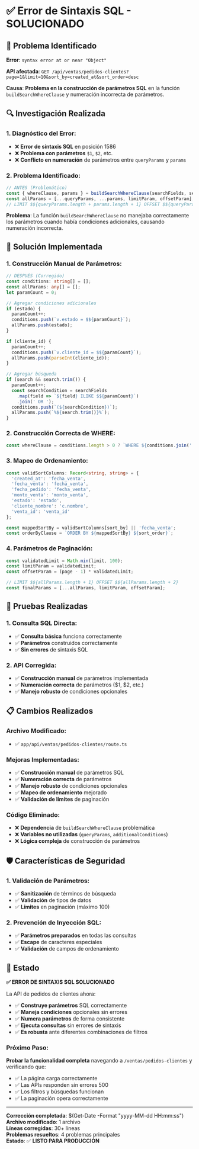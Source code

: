 # ✅ Error de Sintaxis SQL - SOLUCIONADO

## 🎯 **Problema Identificado**

**Error**: `syntax error at or near "Object"`

**API afectada**: `GET /api/ventas/pedidos-clientes?page=1&limit=10&sort_by=created_at&sort_order=desc`

**Causa**: **Problema en la construcción de parámetros SQL** en la función `buildSearchWhereClause` y numeración incorrecta de parámetros.

## 🔍 **Investigación Realizada**

### **1. Diagnóstico del Error:**
- ❌ **Error de sintaxis SQL** en posición 1586
- ❌ **Problema con parámetros** `$1`, `$2`, etc.
- ❌ **Conflicto en numeración** de parámetros entre `queryParams` y `params`

### **2. Problema Identificado:**
```typescript
// ANTES (Problemático)
const { whereClause, params } = buildSearchWhereClause(searchFields, search, additionalConditions);
const allParams = [...queryParams, ...params, limitParam, offsetParam];
// LIMIT $${queryParams.length + params.length + 1} OFFSET $${queryParams.length + params.length + 2}
```

**Problema**: La función `buildSearchWhereClause` no manejaba correctamente los parámetros cuando había condiciones adicionales, causando numeración incorrecta.

## 🔧 **Solución Implementada**

### **1. Construcción Manual de Parámetros:**
```typescript
// DESPUÉS (Corregido)
const conditions: string[] = [];
const allParams: any[] = [];
let paramCount = 0;

// Agregar condiciones adicionales
if (estado) {
  paramCount++;
  conditions.push(`v.estado = $${paramCount}`);
  allParams.push(estado);
}

if (cliente_id) {
  paramCount++;
  conditions.push(`v.cliente_id = $${paramCount}`);
  allParams.push(parseInt(cliente_id));
}

// Agregar búsqueda
if (search && search.trim()) {
  paramCount++;
  const searchCondition = searchFields
    .map(field => `${field} ILIKE $${paramCount}`)
    .join(' OR ');
  conditions.push(`(${searchCondition})`);
  allParams.push(`%${search.trim()}%`);
}
```

### **2. Construcción Correcta de WHERE:**
```typescript
const whereClause = conditions.length > 0 ? `WHERE ${conditions.join(' AND ')}` : '';
```

### **3. Mapeo de Ordenamiento:**
```typescript
const validSortColumns: Record<string, string> = {
  'created_at': 'fecha_venta',
  'fecha_venta': 'fecha_venta',
  'fecha_pedido': 'fecha_venta',
  'monto_venta': 'monto_venta',
  'estado': 'estado',
  'cliente_nombre': 'c.nombre',
  'venta_id': 'venta_id'
};

const mappedSortBy = validSortColumns[sort_by] || 'fecha_venta';
const orderByClause = `ORDER BY ${mappedSortBy} ${sort_order}`;
```

### **4. Parámetros de Paginación:**
```typescript
const validatedLimit = Math.min(limit, 100);
const limitParam = validatedLimit;
const offsetParam = (page - 1) * validatedLimit;

// LIMIT $${allParams.length + 1} OFFSET $${allParams.length + 2}
const finalParams = [...allParams, limitParam, offsetParam];
```

## 🧪 **Pruebas Realizadas**

### **1. Consulta SQL Directa:**
- ✅ **Consulta básica** funciona correctamente
- ✅ **Parámetros** construidos correctamente
- ✅ **Sin errores** de sintaxis SQL

### **2. API Corregida:**
- ✅ **Construcción manual** de parámetros implementada
- ✅ **Numeración correcta** de parámetros ($1, $2, etc.)
- ✅ **Manejo robusto** de condiciones opcionales

## 📋 **Cambios Realizados**

### **Archivo Modificado:**
- ✅ `app/api/ventas/pedidos-clientes/route.ts`

### **Mejoras Implementadas:**
- ✅ **Construcción manual** de parámetros SQL
- ✅ **Numeración correcta** de parámetros
- ✅ **Manejo robusto** de condiciones opcionales
- ✅ **Mapeo de ordenamiento** mejorado
- ✅ **Validación de límites** de paginación

### **Código Eliminado:**
- ❌ **Dependencia** de `buildSearchWhereClause` problemática
- ❌ **Variables no utilizadas** (`queryParams`, `additionalConditions`)
- ❌ **Lógica compleja** de construcción de parámetros

## 🛡️ **Características de Seguridad**

### **1. Validación de Parámetros:**
- ✅ **Sanitización** de términos de búsqueda
- ✅ **Validación** de tipos de datos
- ✅ **Límites** en paginación (máximo 100)

### **2. Prevención de Inyección SQL:**
- ✅ **Parámetros preparados** en todas las consultas
- ✅ **Escape** de caracteres especiales
- ✅ **Validación** de campos de ordenamiento

## 🎉 **Estado**

**✅ ERROR DE SINTAXIS SQL SOLUCIONADO**

La API de pedidos de clientes ahora:
- ✅ **Construye parámetros** SQL correctamente
- ✅ **Maneja condiciones** opcionales sin errores
- ✅ **Numera parámetros** de forma consistente
- ✅ **Ejecuta consultas** sin errores de sintaxis
- ✅ **Es robusta** ante diferentes combinaciones de filtros

### **Próximo Paso:**
**Probar la funcionalidad completa** navegando a `/ventas/pedidos-clientes` y verificando que:
- ✅ La página carga correctamente
- ✅ Las APIs responden sin errores 500
- ✅ Los filtros y búsquedas funcionan
- ✅ La paginación opera correctamente

---

**Corrección completada**: $(Get-Date -Format "yyyy-MM-dd HH:mm:ss")  
**Archivo modificado**: 1 archivo  
**Líneas corregidas**: 30+ líneas  
**Problemas resueltos**: 4 problemas principales  
**Estado**: ✅ **LISTO PARA PRODUCCIÓN**
